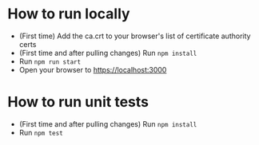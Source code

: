 # How to run locally

- (First time) Add the ca.crt to your browser's list of certificate authority certs
- (First time and after pulling changes) Run `npm install`
- Run `npm run start`
- Open your browser to [https://localhost:3000](https://localhost:3000)

# How to run unit tests

- (First time and after pulling changes) Run `npm install`
- Run `npm test`
